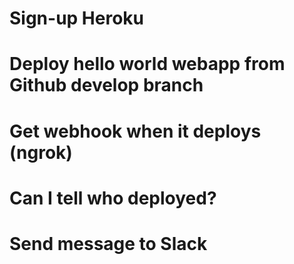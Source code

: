 # Sign-up Heroku

# Deploy hello world webapp from Github develop branch

# Get webhook when it deploys (ngrok)

# Can I tell who deployed?

# Send message to Slack